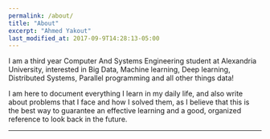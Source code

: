```yaml
---
permalink: /about/
title: "About"
excerpt: "Ahmed Yakout"
last_modified_at: 2017-09-9T14:28:13-05:00
---
```


I am a third year Computer And Systems Engineering student at Alexandria University, interested in Big Data, Machine learning, Deep learning, Distributed Systems, Parallel programming and all other things data!

I am here to document everything I learn in my daily life, and also write about problems that I face and how I solved them, as I believe that this is the best way to guarantee an effective learning and a good, organized reference to look back in the future.

---
